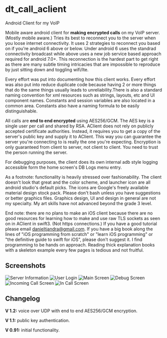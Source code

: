 # dt_call_aclient
Android Client for my VoIP

Mobile aware android client for **making encrypted calls** on my VoIP server. (Mostly mobile aware.) Tries its best to reconnect you to the server when you loose internet connectivity. It uses 2 strategies to reconnect you based on if you're android 6 above or below. Under android 6 uses the standrad connectivity broadcast while above uses a new job service based approach required for android 7.0+. This reconnection is the hardest part to get right as there are many subtle timing intricacies that are impossible to reproduce by just sitting down and toggling wifi/lte.

Every effort was put into documenting how this client works. Every effort was also put into reduce duplicate code because having 2 or more things that do the same things usually leads to unreliability.There is also a standard naming convention for xml resources such as strings, layouts, etc and UI component names. Constants and session variables are also located in a common area. Constants also have a naming formula to be easily distinguishable.

All calls are **end to end encrypted** using AES256/GCM. The AES key is a single user per call and shared by RSA. AClient does not rely on publicly accepted certificate authorities. Instead, it requires you to get a copy of the server's public key and supply it to AClient. This way you can guarantee the server you're connecting to is really the one you're expecting. Encryption is only guaranteed from client to server, not client to client. You need to trust the person running the server.

For debugging purposes, the client does its own internal adb style logging accessible form the home screen's DB Logs menu entry.

As a footnote: functionality is heavily stressed over fashionability. The client doesn't look that great and the color scheme, and launcher icon are all android studio's default picks. The icons are Google's freely available material design stock pack. Please don't bash unless you have suggestions or better graphics files. Graphics design, UI and design in general are not my specialty. My art skills have not advanced beyond the grade 3 level.

End note: there are no plans to make an iOS client because there are no good resources for learning how to make and use raw TLS sockets as seen on in AClient in swift3. (Not https connections.) If you have a good tutorial please email danieltjandra@gmail.com. If you have a big book along the lines of "iOS programming from scratch" or "learn iOS programming" or "the definitive guide to swift for iOS", please don't suggest it. I find programming to be hands on approach. Reading thick explanation books with a skeleton example every few pages is tedious and not fruitful.

## Screenshots
![Server Information](https://github.com/AAccount/dt_call_aclient/blob/master/screenshots/Server%20Info.png)
![User Login](https://github.com/AAccount/dt_call_aclient/blob/master/screenshots/User%20Login.png)
![Main Screen](https://github.com/AAccount/dt_call_aclient/blob/master/screenshots/Main.png)
![Debug Screen](https://github.com/AAccount/dt_call_aclient/blob/master/screenshots/Debug%20Logs.png)
![Incoming Call Screen](https://github.com/AAccount/dt_call_aclient/blob/master/screenshots/Incoming%20Call.png)
![In Call Screen](https://github.com/AAccount/dt_call_aclient/blob/master/screenshots/Main%20Call.png)

## Changelog
**V 1.2:** voice over UDP with end to end AES256/GCM encryption.

**V 1.1:** public key authentication.

**V 0.91:** initial functionality.
